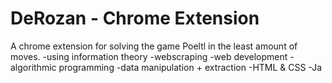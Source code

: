 # DeRozan - Chrome Extension
A chrome extension for solving the game Poeltl in the least amount of moves.
  -using information theory
  -webscraping
  -web development
  -algorithmic programming
  -data manipulation + extraction
  -HTML & CSS
  -Ja
